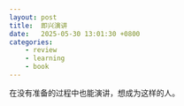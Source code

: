 ```yaml
---
layout: post
title:  即兴演讲
date:   2025-05-30 13:01:30 +0800
categories: 
    - review
    - learning
    - book
---
```


在没有准备的过程中也能演讲，想成为这样的人。
